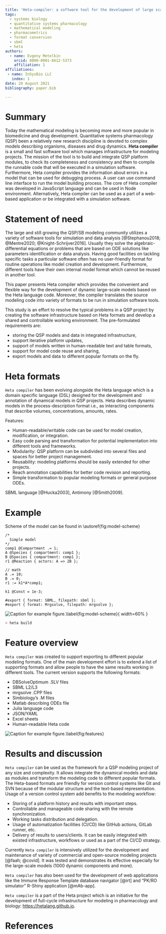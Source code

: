 ```yaml
---
title: 'Heta-compiler: a software tool for the development of large scale QSP models and compilation them into different formats'
tags:
  - systems biology
  - quantitative systems pharmacology
  - mathematical modeling
  - pharmacometrics
  - format conversion
  - sbml
  - heta
authors:
  - name: Evgeny Metelkin
    orcid: 0000-0001-6612-5373
    affiliation: 1
affiliations:
 - name: InSysBio LLC
   index: 1
date: 20 August 2021
bibliography: paper.bib

---
```


# Summary

Today the mathematical modeling is becoming more and more popular in biomedicine and drug development. Quantitative systems pharmacology (QSP) been a relatively new research discipline is devoted to complex models describing organisms, diseases and drug dynamics. __Heta compiler__ is a small and fast software tool which manages infrastructure for modeling projects. The mission of the tool is to build and integrate QSP platform modules, to check its completeness and consistency and then to compile the runnable code that will be executed in a simulation software. Furthermore, Heta compiler provides the information about errors in a model that can be used for debugging process. A user can use command line interface to run the model building process. The core of Heta compiler was developed in JavaScript language and can be used in Node environment. Alternatively, Heta compiler can be used as a part of a web-based application or be integrated with a simulation software.

# Statement of need

The large and still growing the QSP/SB modeling community utilizes a variety of software tools for simulation and data analysis [@Stephanou2018; @Mentre2020; @Knight-Schrijver2016]. Usually they solve the algebraic-differential equations or problems that are based on ODE solutions like parameters identification or data analysis. Having good facilities on tackling specific tasks a particular software often has no user-friendly format for routine operations like model creation and development. Furthermore, different tools have their own internal model format which cannot be reused in another tool.

This paper presents Heta compiler which provides the convenient and flexible way for the development of dynamic large-scale models based on the Heta language code. Moreover, the compiler translates the source modeling code into variety of formats to be run in simulation software tools.

This study is an effort to resolve the typical problems in a QSP project by creating the software infrastructure based on Heta formats and develop a shared and controllable working environment. The pre-formulated requirements are: 
-	storing the QSP models and data in integrated infrastructure, 
-	support iterative platform updates, 
-	support of models written in human-readable text and table formats, 
-	support for model code reuse and sharing, 
-	export models and data to different popular formats on the fly.

# Heta formats

`Heta compiler` has been evolving alongside the Heta language which is a domain specific language (DSL) designed for the development and annotation of dynamical models in QSP projects. Heta describes dynamic models in the process-description format i.e., as interacting components that describe volumes, concentrations, amounts, rates.

Features:
-	Human-readable/writable code can be used for model creation, modification, or integration. 
-	Easy code parsing and transformation for potential implementation into different tools and frameworks.
-	Modularity: QSP platform can be subdivided into several files and spaces for better project management.
-	Reusability: modeling platforms should be easily extended for other projects.
-	Reach annotation capabilities for better code revision and reporting.
-	Simple transformation to popular modeling formats or general purpose ODEs.

SBML language [@Hucka2003], Antimony [@Smith2009].

# Example

Scheme of the model can be found in \autoref{fig:model-scheme}

```heta
/*
  Simple model
*/
comp1 @Compartment .= 1;
A @Species { compartment: comp1 };
B @Species { compartment: comp1 };
r1 @Reaction { actors: A => 2B };

// math
A .= 10;
B .= 0;
r1 := k1*A*comp1;

k1 @Const = 1e-3;

#export { format: SBML, filepath: sbml };
#export { format: Mrgsolve, filepath: mrgsolve };

```

![Caption for example figure.\label{fig:model-scheme}](model-scheme.png){ width=60% }

```sh
> heta build

```

# Feature overview

`Heta compiler` was created to support exporting to different popular modeling formats. One of the main development effort is to extend a list of supporting formats and allow people to have the same results working in different tools. The current version supports the following formats:
-	DBSolveOptimum .SLV files
-	SBML L2/L3
-	mrgsolve .CPP files
-	Simbiology’s .M files
-	Matlab describing ODEs file
-	Julia language code
-	JSON/YAML
-	Excel sheets
-	Human-readable Heta code

![Caption for example figure.\label{fig:features}](features.png)

# Results and discussion

`Heta compiler` can be used as the framework for a QSP modeling project of any size and complexity. It allows integrate the dynamical models and data as modules and transform the modeling code to different popular formats. The Heta-based formats are friendly for version control systems like Git and SVN because of the modular structure and the text-based representation. Usage of a version control system add benefits to the modeling workflow:
-	Storing of a platform history and results with important steps.
-	Controllable and manageable code sharing with the remote synchronization.
-	Working tasks distribution and delegation.
-	Usage of automatization facilities (CI/CD) like GitHub actions, GitLab runner, etc.
-	Delivery of results to users/clients.
It can be easily integrated with existed infrastructure, workflows or used as a part of the CI/CD strategy.

Currently `Heta compiler` is intensively utilized for the development and maintenance of variety of commercial and open-source modeling projects [@faah; @covid]. It was tested and demonstrates its effective especially for the large-scale models (1000 dynamic components and more).

`Heta compiler` has also been used for the development of web applications like the Immune Response Template database navigator [@irt] and “PK/RO simulator” R-Shiny application [@mAb-app].

`Heta compiler` is a part of the Heta project which is an initiative for the development of full-cycle infrastructure for modeling in pharmacology and biology: <https://hetalang.github.io>.

# References
